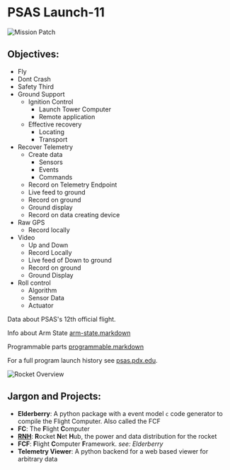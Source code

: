 # PSAS Launch-11

![Mission Patch](http://psas.github.io/Launch-11/patch/L11_patch.svg)


## Objectives:
 - Fly
 - Dont Crash
 - Safety Third
 - Ground Support
   - Ignition Control
     - Launch Tower Computer
     - Remote application
   - Effective recovery 
     - Locating 
     - Transport
 - Recover Telemetry
   - Create data
     - Sensors
     - Events
     - Commands
   - Record on Telemetry Endpoint
   - Live feed to ground
   - Record on ground
   - Ground display
   - Record on data creating device
 - Raw GPS
   - Record locally
 - Video
   - Up and Down
   - Record Locally
   - Live feed of Down to ground
   - Record on ground
   - Ground Display
 - Roll control
   - Algorithm 
   - Sensor Data
   - Actuator

Data about PSAS's 12th official flight.

Info about Arm State [arm-state.markdown](arm-state.markdown)

Programmable parts [programmable.markdown](programmable.markdown)


For a full program launch history see [psas.pdx.edu](http://psas.pdx.edu/).

![Rocket Overview](http://psas.github.io/Launch-11/rocket_overview.svg)


## Jargon and Projects:

 - **Elderberry**: A python package with a event model `c` code generator to compile the Flight Computer. Also called the FCF
 - **FC**: The **F**light **C**omputer
 - [**RNH**](https://github.com/psas/Launch-11/tree/gh-pages/RNH): **R**ocket **N**et **H**ub, the power and data distribution for the rocket
 - **FCF**: **F**light **C**omputer **F**ramework. _see: Elderberry_
 - **Telemetry Viewer**: A python backend for a web based viewer for arbitrary data
